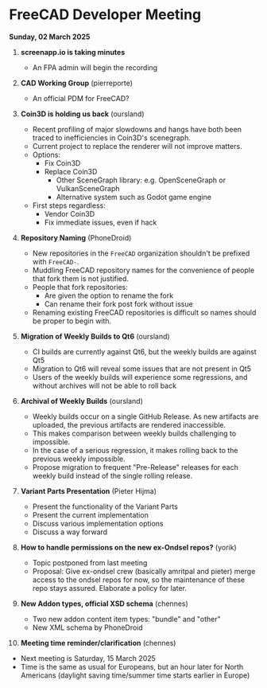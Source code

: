 # FreeCAD Developer Meeting

**Sunday, 02 March 2025**

1. **screenapp.io is taking minutes**
   - An FPA admin will begin the recording

2. **CAD Working Group** (pierreporte)
   - An official PDM for FreeCAD?

3. **Coin3D is holding us back** (oursland)
   - Recent profiling of major slowdowns and hangs have both been traced to inefficiencies in Coin3D's scenegraph.
   - Current project to replace the renderer will not improve matters.
   - Options:
      - Fix Coin3D
      - Replace Coin3D
         - Other SceneGraph library: e.g. OpenSceneGraph or VulkanSceneGraph
         - Alternative system such as Godot game engine
   - First steps regardless:
      - Vendor Coin3D
      - Fix immediate issues, even if hack

4. **Repository Naming** (PhoneDroid)
   - New repositories in the `FreeCAD` organization shouldn't be prefixed with `FreeCAD-`.
   - Muddling FreeCAD repository names for the convenience of people that fork them is not justified.
   - People that fork repositories:
      - Are given the option to rename the fork
      - Can rename their fork post fork without issue
   - Renaming existing FreeCAD repositories is difficult so names should be proper to begin with.

5. **Migration of Weekly Builds to Qt6** (oursland)
   - CI builds are currently against Qt6, but the weekly builds are against Qt5
   - Migration to Qt6 will reveal some issues that are not present in Qt5
   - Users of the weekly builds will experience some regressions, and without archives will not be able to roll back

6. **Archival of Weekly Builds** (oursland)
   - Weekly builds occur on a single GitHub Release.  As new artifacts are uploaded, the previous artifacts are rendered inaccessible.
   - This makes comparison between weekly builds challenging to impossible.
   - In the case of a serious regression, it makes rolling back to the previous weekly impossible.
   - Propose migration to frequent "Pre-Release" releases for each weekly build instead of the single rolling release.

7. **Variant Parts Presentation** (Pieter Hijma)
   - Present the functionality of the Variant Parts
   - Present the current implementation
   - Discuss various implementation options
   - Discuss a way forward

8. **How to handle permissions on the new ex-Ondsel repos?** (yorik)
   - Topic postponed from last meeting
   - Proposal: Give ex-ondsel crew (basically amritpal and pieter) merge access to the ondsel repos for now, so the maintenance of these repo stays assured. Elaborate a policy for later.

9. **New Addon types, official XSD schema** (chennes)
   - Two new addon content item types: "bundle" and "other"
   - New XML schema by PhoneDroid 

10. **Meeting time reminder/clarification** (chennes)
   - Next meeting is Saturday, 15 March 2025
   - Time is the same as usual for Europeans, but an hour later for North Americans (daylight saving time/summer time starts earlier in Europe)
